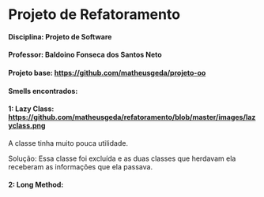 # Projeto de Refatoramento

#### Disciplina: Projeto de Software

#### Professor: Baldoino Fonseca dos Santos Neto

#### Projeto base: https://github.com/matheusgeda/projeto-oo

#### Smells encontrados:

#### 1: Lazy Class: https://github.com/matheusgeda/refatoramento/blob/master/images/lazyclass.png
A classe tinha muito pouca utilidade.

Solução: Essa classe foi excluída e as duas classes que herdavam ela receberam as informações que ela passava.

#### 2: Long Method: 
